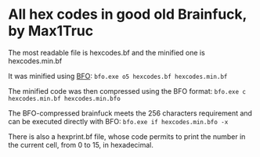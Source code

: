 # All hex codes in good old Brainfuck, by Max1Truc

The most readable file is hexcodes.bf and the minified one is hexcodes.min.bf

It was minified using [BFO](https://esolangs.org/wiki/BFO): `bfo.exe o5 hexcodes.bf hexcodes.min.bf`

The minified code was then compressed using the BFO format: `bfo.exe c hexcodes.min.bf hexcodes.min.bfo`

The BFO-compressed brainfuck meets the 256 characters requirement and can be executed directly with BFO: `bfo.exe if hexcodes.min.bfo -x`

There is also a hexprint.bf file, whose code permits to print the number in the current cell, from 0 to 15, in hexadecimal.
